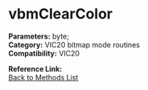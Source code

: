 # vbmClearColor

**Parameters:** byte;  
**Category:** VIC20 bitmap mode routines  
**Compatibility:** VIC20  

**Reference Link:**  
[Back to Methods List](../../SUMMARY.md)
